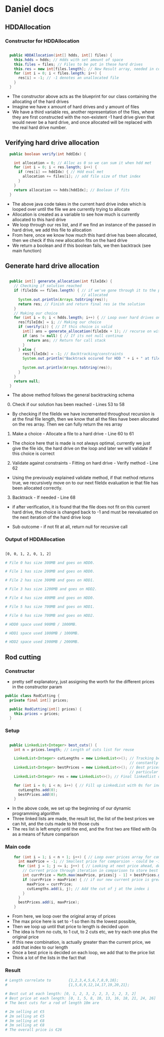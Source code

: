 # Daniel docs

## HDDAllocation

### Constructor for HDDAllocation

```java

  public HDDAllocation(int[] hdds, int[] files) {
    this.hdds = hdds; // Hdds with set amount of space
    this.files = files; // Files to be put in these hard drives
    this.res = new int[files.length]; // New Result array, needed in constr for recursion
    for (int i = 0; i < files.length; i++) {
      res[i] = -1; // -1 denotes an unallocated file
    }
  }

```

- The constructor above acts as the blueprint for our class containing the allocating of the hard drives
- Imagine we have x amount of hard drives and y amount of files
- We have a third variable res, another representation of the files, where they are first constructed
  with the non-existent -1 hard drive given that would never be a hard drive, and once allocated will be replaced with the real
  hard drive number.

## Verifying hard drive allocation

```java
  public boolean verify(int hddIdx) {

    int allocation = 0; // Alloc as 0 so we can sum it when hdd met
    for (int i = 0; i < res.length; i++) {
      if (res[i] == hddIdx) { // Hdd eval met
        allocation += files[i]; // add file size of that index
      }
    }
    return allocation <= hdds[hddIdx]; // Boolean if fits
  }
```

- The above java code takes in the current hard drive index which is looped over until the file we are
  currently trying to allocate
- Allocation is created as a variable to see how much is currently allocated to this hard drive
- We loop through our res list, and if we find an instance of the passed in hard drive, we add this file to allocation
- From here, once we know how much this hard drive has been allocated, then we check if this new allocation fits on the hard drive
- We return a boolean and if this boolean fails, we then backtrack (see main function)

## Generate hard drive allocation

```java

  public int[] generate_allocation(int fileIdx) {
    // Checking if solution reached
    if (fileIdx == files.length) { // if we've gone through it to the point that we're at the last file and its
                                   // allocated
      System.out.println(Arrays.toString(res));
      return res; // Finish and return final res ie the solution
    }
    // Making our choice
    for (int i = 0; i < hdds.length; i++) { // Loop over hard drives on each recursive call
      res[fileIdx] = i; // Making our choice
      if (verify(i)) { // If this choice is valid
        int[] ans = generate_allocation(fileIdx + 1); // recurse on with ans
        if (ans != null) { // If its not null continue
          return ans; // Return for call stack
        }
      } else {
        res[fileIdx] = -1; // Backtracking/constraints
        System.out.println("Backtrack occured for HDD " + i + " at file " + files[fileIdx]); // Displaying when
                                                                                             // backtracking needed
        System.out.println(Arrays.toString(res));
      }
    }
    return null;
  }
```

- The above method follows the general backtracking schema

0. Check if our solution has been reached - Lines 53 to 58

- By checking if the fileIdx we have incremented throughout recursion is at the final file length,
  then we know that all the files have been allocated on the res array. Then we can fully return the res array

1. Make a choice - Allocate a file to a hard drive - Line 60 to 61

- The choice here that is made is not always optimal, currently we just give the file idx, the hard drive on the loop
  and later we will validate if this choice is correct

2. Validate against constraints - Fitting on hard drive - Verify method - Line 62

- Using the previously explained validate method, if that method returns true, we recursively move on
  to our next fileIdx evaluation ie that file has been allocated correctly.

3. Backtrack - If needed - Line 68

- if after verification, it is found that the file does not fit on this current hard drive, the choice
  is changed back to -1 and must be reevaluated on the next iteration of the hard drive loop

- Sub outcome - if not fit at all, return null for recursive call

### Output of HDDAllocation

```zsh

[0, 0, 1, 2, 0, 1, 2]

# File 0 has size 300MB and goes on HDD0.

# File 1 has size 200MB and goes on HDD0.

# File 2 has size 300MB and goes on HDD1.

# File 3 has size 1200MB and goes on HDD2.

# File 4 has size 400MB and goes on HDD0.

# File 5 has size 700MB and goes on HDD1.

# File 6 has size 700MB and goes on HDD2.

# HDD0 space used 900MB / 1000MB.

# HDD1 space used 1000MB / 1000MB.

# HDD2 space used 1900MB / 2000MB.

```

## Rod cutting

### Constructor

- pretty self explanatory, just assigning the worth for the different prices in the constructor param

```java
public class RodCutting {
  private final int[] prices;

  public RodCutting(int[] prices) {
    this.prices = prices;
  }
```

### Setup

```java

  public LinkedList<Integer> best_cuts() {
    int n = prices.length; // Length of cuts list for reuse

    LinkedList<Integer> cutLengths = new LinkedList<>(); // Tracking best length of cuts for optimal revenue -
                                                         // constantly changing
    LinkedList<Integer> bestPrices = new LinkedList<>(); // Best prices after iterating through prices calculated at
                                                         // particular cuts
    LinkedList<Integer> res = new LinkedList<>(); // Final linkedlist of cuts made for optimal price to return

    for (int i = 0; i < n; i++) { // Fill up LinkedList with 0s for indexing looping reasons
      cutLengths.add(0);
      bestPrices.add(0);
    }
```

- In the above code, we set up the beginning of our dynamic programming algorithm
- Three linked lists are made, the result list, the list of the best prices we can hit, and the cuts made to hit those cuts
- The res list is left empty until the end, and the first two are filled with 0s as a means of future comparison

### Main code

```java
    for (int i = 1; i < n + 1; i++) { // Loop over prices array for comparison
      int maxPrice = -1; // Smallest price for comparsion - could be -infinity
      for (int j = 1; j <= i; j++) { // Looking at next price ahead, depending on value of i ie 1-2,1-8 etc
        // Current price through iteration in comparison to store best prices
        int currPrice = Math.max(maxPrice, prices[j - 1] + bestPrices.get(i - j));
        if (currPrice > maxPrice) { // if our new current price is greater than the loop max price
          maxPrice = currPrice;
          cutLengths.add(i, j); // Add the cut of j at the index i
        }
      }
      bestPrices.add(i, maxPrice);
    }
```

- From here, we loop over the original array of prices
- The max price here is set to -1 so then its the lowest possible,
- Then we loop up until that price to length is decided upon
- The idea is from no cuts, to 1 cut, to 2 cuts etc, we try each one plus the original price
- If this new combination, is actually greater than the current price, we add that index to our length
- Once a best price is decided on each loop, we add that to the price list
- Think a lot of the lists in the fact that

### Result

```sh
# Length correlate to        {1,2,3,4,5,6,7,8,9,10};
#                            {1,5,8,9,12,14,17,19,20,21};

# Best cut at each length: [0, 1, 2, 3, 2, 2, 3, 2, 2, 3, 2]
# Best price at each length: [0, 1, 5, 8, 10, 13, 16, 18, 21, 24, 26]
# The best cuts for a rod of length 10m are

# 2m selling at €5
# 2m selling at €5
# 3m selling at €8
# 3m selling at €8
# The overall price is €26
```
